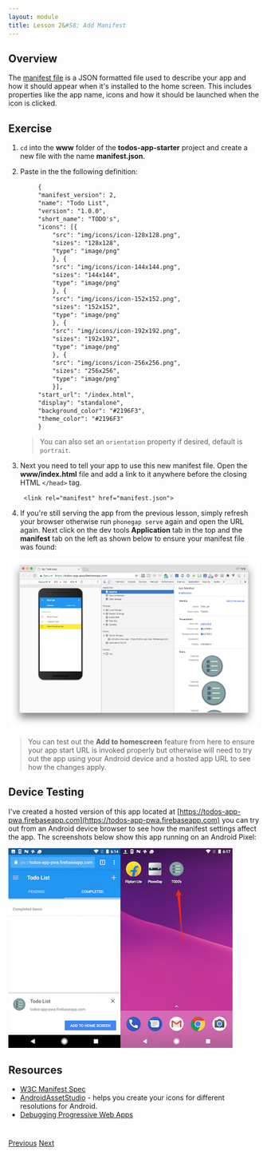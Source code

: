 ```yaml
---
layout: module
title: Lesson 2&#58; Add Manifest
---
```


## Overview
The [manifest file](https://w3c.github.io/manifest/) is a JSON formatted file used to describe your app and how it should appear when it's installed to the home screen. This includes properties like the app name, icons and how it should be launched when the icon is clicked.

## Exercise 

1. `cd` into the **www** folder of the **todos-app-starter** project and create a new file with the name **manifest.json**.

2. Paste in the the following definition:

            {
            "manifest_version": 2,  
            "name": "Todo List", 
            "version": "1.0.0",
            "short_name": "TODO's", 
            "icons": [{
                "src": "img/icons/icon-128x128.png",
                "sizes": "128x128",
                "type": "image/png"
                }, {
                "src": "img/icons/icon-144x144.png",
                "sizes": "144x144",
                "type": "image/png"
                }, {
                "src": "img/icons/icon-152x152.png",
                "sizes": "152x152",
                "type": "image/png"
                }, {
                "src": "img/icons/icon-192x192.png",
                "sizes": "192x192",
                "type": "image/png"
                }, {
                "src": "img/icons/icon-256x256.png",
                "sizes": "256x256",
                "type": "image/png"
                }],
            "start_url": "/index.html",
            "display": "standalone",
            "background_color": "#2196F3",
            "theme_color": "#2196F3"
            }


   >You can also set an `orientation` property if desired, default is `portrait`.

3. Next you need to tell your app to use this new manifest file. Open the **www/index.html** file and add a link to it anywhere before the closing HTML `</head>` tag.

        <link rel="manifest" href="manifest.json">

4. If you're still serving the app from the previous lesson, simply refresh your browser otherwise run `phonegap serve` again and open the URL again. Next click on the dev tools **Application** tab in the top and the **manifest** tab on the left as shown below to ensure your manifest file was found:
 
 ![](images/manifest.png)

 >You can test out the **Add to homescreen** feature from here to ensure your app start URL is invoked properly but otherwise will need to try out the app using your Android device and a hosted app URL to see how the changes apply.

## Device Testing
I've created a hosted version of this app located at [https://todos-app-pwa.firebaseapp.com](https://todos-app-pwa.firebaseapp.com) you can try out from an Android device browser to see how the manifest settings affect the app. The screenshots below show this app running on an Android Pixel:

![](images/hs1.png)

  
## Resources
- [W3C Manifest Spec](https://w3c.github.io/manifest/)
- [AndroidAssetStudio](https://romannurik.github.io/AndroidAssetStudio/) - helps you create your icons for different resolutions for Android.
- [Debugging Progressive Web Apps](https://developers.google.com/web/tools/chrome-devtools/progressive-web-apps)



<div class="row" style="margin-top:40px;">
<div class="col-sm-12">
<a href="lesson1.html" class="btn btn-default"><i class="glyphicon glyphicon-chevron-left"></i> Previous</a>
<a href="lesson3.html" class="btn btn-default pull-right">Next <i class="glyphicon
glyphicon-chevron-right"></i></a>
</div>
</div>
